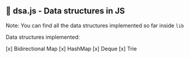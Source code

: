 ## 🍱 dsa.js - Data structures in JS

Note: You can find all the data structures implemented so far inside `lib`

Data structures implemented:

[x] Bidirectional Map
[x] HashMap
[x] Deque
[x] Trie
